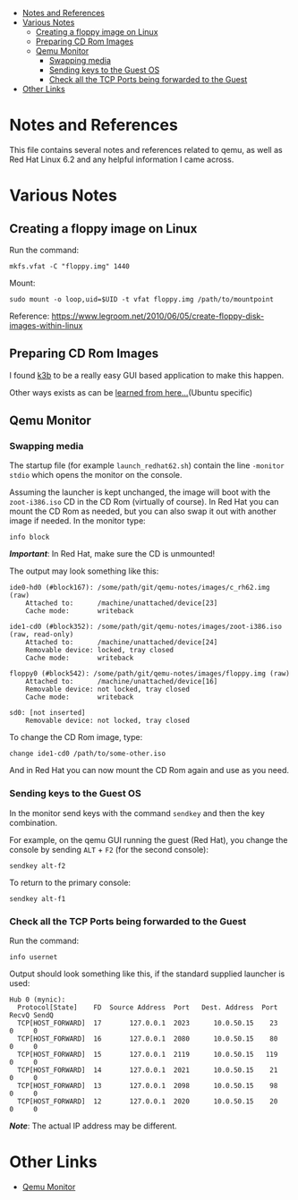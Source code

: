 
- [Notes and References](#notes-and-references)
- [Various Notes](#various-notes)
  - [Creating a floppy image on Linux](#creating-a-floppy-image-on-linux)
  - [Preparing CD Rom Images](#preparing-cd-rom-images)
  - [Qemu Monitor](#qemu-monitor)
    - [Swapping media](#swapping-media)
    - [Sending keys to the Guest OS](#sending-keys-to-the-guest-os)
    - [Check all the TCP Ports being forwarded to the Guest](#check-all-the-tcp-ports-being-forwarded-to-the-guest)
- [Other Links](#other-links)

# Notes and References

This file contains several notes and references related to qemu, as well as Red Hat Linux 6.2 and any helpful information I came across.

# Various Notes

## Creating a floppy image on Linux

Run the command:

```shell
mkfs.vfat -C "floppy.img" 1440
```

Mount:

```shell
sudo mount -o loop,uid=$UID -t vfat floppy.img /path/to/mountpoint
```

Reference: https://www.legroom.net/2010/06/05/create-floppy-disk-images-within-linux

## Preparing CD Rom Images

I found [k3b](https://userbase.kde.org/K3b) to be a really easy GUI based application to make this happen.

Other ways exists as can be [learned from here...](https://askubuntu.com/questions/136165/how-to-create-an-iso-image-from-a-bunch-of-files-on-the-file-system)(Ubuntu specific)

## Qemu Monitor

### Swapping media

The startup file (for example `launch_redhat62.sh`) contain the line `-monitor stdio` which opens the monitor on the console.

Assuming the launcher is kept unchanged, the image will boot with the `zoot-i386.iso` CD in the CD Rom (virtually of course). In Red Hat you can mount the CD Rom as needed, but you can also swap it out with another image if needed. In the monitor type:

```shell
info block
```

_**Important**_: In Red Hat, make sure the CD is unmounted!

The output may look something like this:

```text
ide0-hd0 (#block167): /some/path/git/qemu-notes/images/c_rh62.img (raw)
    Attached to:      /machine/unattached/device[23]
    Cache mode:       writeback

ide1-cd0 (#block352): /some/path/git/qemu-notes/images/zoot-i386.iso (raw, read-only)
    Attached to:      /machine/unattached/device[24]
    Removable device: locked, tray closed
    Cache mode:       writeback

floppy0 (#block542): /some/path/git/qemu-notes/images/floppy.img (raw)
    Attached to:      /machine/unattached/device[16]
    Removable device: not locked, tray closed
    Cache mode:       writeback

sd0: [not inserted]
    Removable device: not locked, tray closed
```

To change the CD Rom image, type:

```shell
change ide1-cd0 /path/to/some-other.iso
```

And in Red Hat you can now mount the CD Rom again and use as you need.

### Sending keys to the Guest OS

In the monitor send keys with the command `sendkey` and then the key combination.

For example, on the qemu GUI running the guest (Red Hat), you change the console by sending `ALT` + `F2` (for the second console):

```shell
sendkey alt-f2
```

To return to the primary console:

```shell
sendkey alt-f1
```

### Check all the TCP Ports being forwarded to the Guest

Run the command:

```shell
info usernet
```

Output should look something like this, if the standard supplied launcher is used:

```text
Hub 0 (mynic):
  Protocol[State]    FD  Source Address  Port   Dest. Address  Port RecvQ SendQ
  TCP[HOST_FORWARD]  17       127.0.0.1  2023      10.0.50.15    23     0     0
  TCP[HOST_FORWARD]  16       127.0.0.1  2080      10.0.50.15    80     0     0
  TCP[HOST_FORWARD]  15       127.0.0.1  2119      10.0.50.15   119     0     0
  TCP[HOST_FORWARD]  14       127.0.0.1  2021      10.0.50.15    21     0     0
  TCP[HOST_FORWARD]  13       127.0.0.1  2098      10.0.50.15    98     0     0
  TCP[HOST_FORWARD]  12       127.0.0.1  2020      10.0.50.15    20     0     0
```

_**Note**_: The actual IP address may be different.

# Other Links

* [Qemu Monitor](https://qemu-project.gitlab.io/qemu/system/monitor.html)

